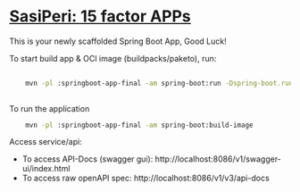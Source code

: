 # [SasiPeri: 15 factor APPs](http://localhost:8080/v1/customer)

This is your newly scaffolded Spring Boot App, Good Luck!

To start build app & OCI image (buildpacks/paketo), run:

```sh
    
    mvn -pl :springboot-app-final -am spring-boot:run -Dspring-boot.run.profiles=local
    
```

To run the application
```sh
    mvn -pl :springboot-app-final -am spring-boot:build-image
```
Access service/api:


- To access API-Docs (swagger gui):  http://localhost:8086/v1/swagger-ui/index.html
- To access raw openAPI spec:        http://localhost:8086/v1/v3/api-docs
